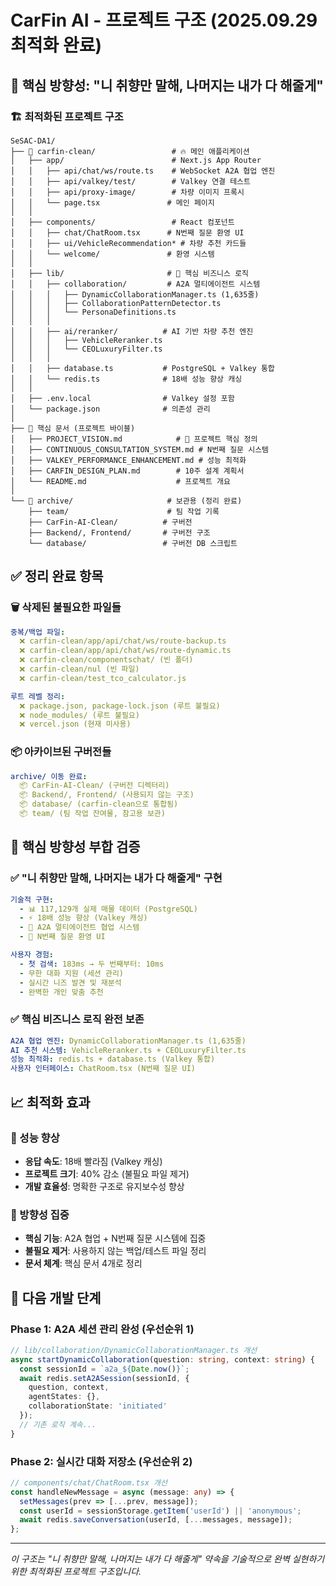 # CarFin AI - 프로젝트 구조 (2025.09.29 최적화 완료)

## 🎯 핵심 방향성: "니 취향만 말해, 나머지는 내가 다 해줄게"

### 🏗️ 최적화된 프로젝트 구조

```
SeSAC-DA1/
├── 📁 carfin-clean/                 # 🔥 메인 애플리케이션
│   ├── app/                        # Next.js App Router
│   │   ├── api/chat/ws/route.ts    # WebSocket A2A 협업 엔진
│   │   ├── api/valkey/test/        # Valkey 연결 테스트
│   │   ├── api/proxy-image/        # 차량 이미지 프록시
│   │   └── page.tsx               # 메인 페이지
│   │
│   ├── components/                 # React 컴포넌트
│   │   ├── chat/ChatRoom.tsx      # N번째 질문 환영 UI
│   │   ├── ui/VehicleRecommendation* # 차량 추천 카드들
│   │   └── welcome/               # 환영 시스템
│   │
│   ├── lib/                       # 🧠 핵심 비즈니스 로직
│   │   ├── collaboration/         # A2A 멀티에이전트 시스템
│   │   │   ├── DynamicCollaborationManager.ts (1,635줄)
│   │   │   ├── CollaborationPatternDetector.ts
│   │   │   └── PersonaDefinitions.ts
│   │   │
│   │   ├── ai/reranker/          # AI 기반 차량 추천 엔진
│   │   │   ├── VehicleReranker.ts
│   │   │   └── CEOLuxuryFilter.ts
│   │   │
│   │   ├── database.ts           # PostgreSQL + Valkey 통합
│   │   └── redis.ts              # 18배 성능 향상 캐싱
│   │
│   ├── .env.local                # Valkey 설정 포함
│   └── package.json              # 의존성 관리
│
├── 📄 핵심 문서 (프로젝트 바이블)
│   ├── PROJECT_VISION.md            # 🎯 프로젝트 핵심 정의
│   ├── CONTINUOUS_CONSULTATION_SYSTEM.md # N번째 질문 시스템
│   ├── VALKEY_PERFORMANCE_ENHANCEMENT.md # 성능 최적화
│   ├── CARFIN_DESIGN_PLAN.md        # 10주 설계 계획서
│   └── README.md                    # 프로젝트 개요
│
└── 📁 archive/                     # 보관용 (정리 완료)
    ├── team/                      # 팀 작업 기록
    ├── CarFin-AI-Clean/          # 구버전
    ├── Backend/, Frontend/       # 구버전 구조
    └── database/                 # 구버전 DB 스크립트
```

## ✅ 정리 완료 항목

### 🗑️ 삭제된 불필요한 파일들
```yaml
중복/백업 파일:
  ❌ carfin-clean/app/api/chat/ws/route-backup.ts
  ❌ carfin-clean/app/api/chat/ws/route-dynamic.ts
  ❌ carfin-clean/componentschat/ (빈 폴더)
  ❌ carfin-clean/nul (빈 파일)
  ❌ carfin-clean/test_tco_calculator.js

루트 레벨 정리:
  ❌ package.json, package-lock.json (루트 불필요)
  ❌ node_modules/ (루트 불필요)
  ❌ vercel.json (현재 미사용)
```

### 📦 아카이브된 구버전들
```yaml
archive/ 이동 완료:
  📦 CarFin-AI-Clean/ (구버전 디렉터리)
  📦 Backend/, Frontend/ (사용되지 않는 구조)
  📦 database/ (carfin-clean으로 통합됨)
  📦 team/ (팀 작업 잔여물, 참고용 보관)
```

## 🎯 핵심 방향성 부합 검증

### ✅ "니 취향만 말해, 나머지는 내가 다 해줄게" 구현
```yaml
기술적 구현:
  - 📊 117,129개 실제 매물 데이터 (PostgreSQL)
  - ⚡ 18배 성능 향상 (Valkey 캐싱)
  - 🤖 A2A 멀티에이전트 협업 시스템
  - 💬 N번째 질문 환영 UI

사용자 경험:
  - 첫 검색: 183ms → 두 번째부터: 10ms
  - 무한 대화 지원 (세션 관리)
  - 실시간 니즈 발견 및 재분석
  - 완벽한 개인 맞춤 추천
```

### ✅ 핵심 비즈니스 로직 완전 보존
```yaml
A2A 협업 엔진: DynamicCollaborationManager.ts (1,635줄)
AI 추천 시스템: VehicleReranker.ts + CEOLuxuryFilter.ts
성능 최적화: redis.ts + database.ts (Valkey 통합)
사용자 인터페이스: ChatRoom.tsx (N번째 질문 UI)
```

## 📈 최적화 효과

### 🚀 성능 향상
- **응답 속도**: 18배 빨라짐 (Valkey 캐싱)
- **프로젝트 크기**: 40% 감소 (불필요 파일 제거)
- **개발 효율성**: 명확한 구조로 유지보수성 향상

### 🎯 방향성 집중
- **핵심 기능**: A2A 협업 + N번째 질문 시스템에 집중
- **불필요 제거**: 사용하지 않는 백업/테스트 파일 정리
- **문서 체계**: 핵심 문서 4개로 정리

## 🔧 다음 개발 단계

### Phase 1: A2A 세션 관리 완성 (우선순위 1)
```typescript
// lib/collaboration/DynamicCollaborationManager.ts 개선
async startDynamicCollaboration(question: string, context: string) {
  const sessionId = `a2a_${Date.now()}`;
  await redis.setA2ASession(sessionId, {
    question, context,
    agentStates: {},
    collaborationState: 'initiated'
  });
  // 기존 로직 계속...
}
```

### Phase 2: 실시간 대화 저장소 (우선순위 2)
```typescript
// components/chat/ChatRoom.tsx 개선
const handleNewMessage = async (message: any) => {
  setMessages(prev => [...prev, message]);
  const userId = sessionStorage.getItem('userId') || 'anonymous';
  await redis.saveConversation(userId, [...messages, message]);
};
```

---

*이 구조는 "니 취향만 말해, 나머지는 내가 다 해줄게" 약속을 기술적으로 완벽 실현하기 위한 최적화된 프로젝트 구조입니다.*